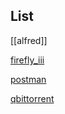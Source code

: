 
## List

[[alfred]]

[firefly_iii](firefly_iii.md)

[postman](postman.md)

[qbittorrent](qbittorrent.md)

